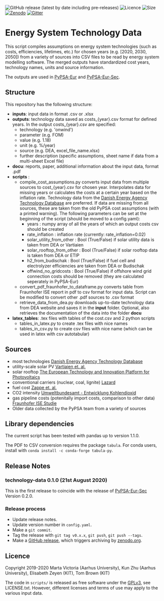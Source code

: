 ![GitHub release (latest by date including pre-releases)](https://img.shields.io/github/v/release/pypsa/technology-data?include_prereleases)
![Licence](https://img.shields.io/github/license/pypsa/technology-data)
![Size](https://img.shields.io/github/repo-size/pypsa/technology-data)
[![Zenodo](https://zenodo.org/badge/DOI/10.5281/zenodo.3994163.svg)](https://doi.org/10.5281/zenodo.3994163)
[![Gitter](https://badges.gitter.im/PyPSA/community.svg)](https://gitter.im/PyPSA/community?utm_source=badge&utm_medium=badge&utm_campaign=pr-badge)


# Energy System Technology Data

This script compiles assumptions on energy system technologies (such
as costs, efficiencies, lifetimes, etc.)  for chosen years
(e.g. [2020, 2030, 2050]) from a variety of sources into CSV files to
be read by energy system modelling software. The merged outputs have
standardized cost years, technology names, units and source information.


The outputs are used in
[PyPSA-Eur](https://github.com/PyPSA/pypsa-eur) and
[PyPSA-Eur-Sec](https://github.com/PyPSA/pypsa-eur-sec).

## Structure

This repository has the following structure:

* **inputs**: input data in format .csv or .xlsx
* **outputs**: technology data saved as costs_{year}.csv format for defined years.
               In the output costs_{year}.csv are specified:
  * technology (e.g. 'onwind')
  * parameter (e.g. FOM)
  * value (e.g. 1.18)
  * unit (e.g. %/year)
  * source (e.g. DEA, excel_file_name.xlsx)
  * further description (specific assumptions, sheet name if data from a multi-sheet Excel file)
* **docu**: reports, paper, additional information about the input data, format .pdf
* **scripts** :
  * compile_cost_assumptions.py
    converts input data from multiple sources to cost_{year}.csv for chosen year. Interpolates data for missing years or calculates the costs at a certain year based on the inflation rate. Technology data from the [Danish Energy Agency Technology Database](https://ens.dk/en/our-services/projections-and-models/technology-data) are preferred.
If data are missing from all sources, these are taken from the old PyPSA cost
assumptions (with a printed warning).
The following parameters can be set at the beginning of the script (should be moved to a config.yaml):
      * years : numpy array of all the years of which an output costs csv should be created
      * rate_inflation : inflation rate (currently: rate_inflation=0.02)
      * solar_utility_from_other : Bool (True/False) if solar utility data is taken from DEA or Vartiaien
      * solar_rooftop_from_other : Bool (True/False) if solar rooftop data is taken from DEA or ETIP
      * h2_from_budischak : Bool (True/False) if fuel cell and electrolyzer efficiencies are taken from DEA or Budischak
      * offwind_no_gridcosts : Bool (True/False) if offshore wind grid connection costs should be removed (they are calculated seperately in PyPSA-Eur)
  * convert_pdf_fraunhofer_to_dataframe.py
  converts table from Fraunhofer ISE report in pdf to csv format for input data. Script can be modified to convert other .pdf sources to .csv format
  * retrieve_data_from_dea.py
  downloads up-to-date technology data from DEA website and saves it in the **input** folder. Optional, also retrieves the documentation of the data into the folder **docu**
* **latex_tables**: .tex files with tables of the cost.csv and 2 python scripts
  * tables_in_latex.py to create .tex files with nice names
  * tables_in_csv.py to create csv files with nice name (which can be used in latex with csv autotabular)


## Sources

* most technologies
   [Danish Energy Agency Technology Database](https://ens.dk/en/our-services/projections-and-models/technology-data)
* utility-scale solar PV
  [Vartiaien et. al.](https://onlinelibrary.wiley.com/doi/full/10.1002/pip.3189)
* solar rooftop
  [The European Technology and Innovation Platform for Photovoltaics](https://etip-pv.eu/)
* conventional carriers (nuclear, coal, lignite)
  [Lazard](https://www.lazard.com/media/451086/lazards-levelized-cost-of-energy-version-130-vf.pdf)
* fuel cost
  [Zappe et. al.](https://doi.org/10.1016/j.apenergy.2018.08.109)
* CO2 intensity
  [Umweltbundesamt - Entwicklung Kohlendioxid](https://www.umweltbundesamt.de/publikationen/entwicklung-der-spezifischen-kohlendioxid-5)
* gas pipeline costs (potenitally import costs, comparison to other data)
  [Fraunhofer ISE Studie](https://www.ise.fraunhofer.de/de/veroeffentlichungen/studien/wege-zu-einem-klimaneutralen-energiesystem.html)
* Older data collected by the PyPSA team from a variety of sources


## Library dependencies

The current script has been tested with pandas up to version 1.1.0.

The PDF to CSV conversion requires the package `tabula`. For conda users, install with `conda install -c conda-forge tabula-py`.


## Release Notes

### technology-data 0.1.0 (21st August 2020)

This is the first release to coincide with the release of [PyPSA-Eur-Sec](https://github.com/PyPSA/pypsa-eur-sec) Version 0.2.0.

### Release process

* Update release notes.
* Update version number in `config.yaml`.
* Make a `git commit`.
* Tag the release with `git tag v0.x.x`, `git push`, `git push --tags`.
* Make a [GitHub release](https://github.com/PyPSA/technology-data/releases), which triggers archiving by [zenodo.org](https://doi.org/10.5281/zenodo.3994163).

## Licence

Copyright 2019-2020 Marta Victoria (Aarhus University), Kun Zhu
(Aarhus University), Elisabeth Zeyen (KIT), Tom Brown (KIT)

The code in `scripts/` is released as free software under the
[GPLv3](http://www.gnu.org/licenses/gpl-3.0.en.html), see LICENSE.txt.
However, different licenses and terms of use may apply to the various
input data.
